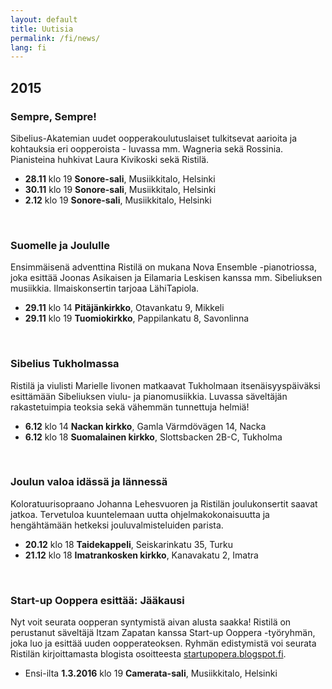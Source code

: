 ```yaml
---
layout: default
title: Uutisia
permalink: /fi/news/
lang: fi
---
```



## 2015

### Sempre, Sempre!

Sibelius-Akatemian uudet oopperakoulutuslaiset tulkitsevat aarioita ja kohtauksia eri oopperoista - luvassa mm. Wagneria sekä Rossinia. Pianisteina huhkivat Laura Kivikoski sekä Ristilä.

- __28.11__ klo 19 __Sonore-sali__, Musiikkitalo, Helsinki
- __30.11__ klo 19 __Sonore-sali__, Musiikkitalo, Helsinki
- __2.12__ klo 19 __Sonore-sali__, Musiikkitalo, Helsinki

<br/>

### Suomelle ja Joululle

Ensimmäisenä adventtina Ristilä on mukana Nova Ensemble -pianotriossa, joka esittää Joonas Asikaisen ja Eilamaria Leskisen kanssa mm. Sibeliuksen musiikkia. Ilmaiskonsertin tarjoaa LähiTapiola.

- __29.11__ klo 14 __Pitäjänkirkko__, Otavankatu 9, Mikkeli
- __29.11__ klo 19 __Tuomiokirkko__, Pappilankatu 8, Savonlinna

<br/>

### Sibelius Tukholmassa

Ristilä ja viulisti Marielle Iivonen matkaavat Tukholmaan itsenäisyyspäiväksi esittämään Sibeliuksen viulu- ja pianomusiikkia. Luvassa säveltäjän rakastetuimpia teoksia sekä vähemmän tunnettuja helmiä!

- __6.12__ klo 14 __Nackan kirkko__, Gamla Värmdövägen 14, Nacka
- __6.12__ klo 18 __Suomalainen kirkko__, Slottsbacken 2B-C, Tukholma

<br/>

### Joulun valoa idässä ja lännessä

Koloratuurisopraano Johanna Lehesvuoren ja Ristilän joulukonsertit saavat jatkoa. Tervetuloa kuuntelemaan uutta ohjelmakokonaisuutta ja hengähtämään hetkeksi jouluvalmisteluiden parista.

- __20.12__ klo 18 __Taidekappeli__, Seiskarinkatu 35, Turku
- __21.12__ klo 18 __Imatrankosken kirkko__, Kanavakatu 2, Imatra

<br/>

### Start-up Ooppera esittää: Jääkausi

Nyt voit seurata oopperan syntymistä aivan alusta saakka! Ristilä on perustanut säveltäjä Itzam Zapatan kanssa Start-up Ooppera -työryhmän, joka luo ja esittää uuden oopperateoksen. Ryhmän edistymistä voi seurata Ristilän kirjoittamasta blogista osoitteesta [startupopera.blogspot.fi](http://startupopera.blogspot.fi/).

- Ensi-ilta __1.3.2016__ klo 19 __Camerata-sali__, Musiikkitalo, Helsinki

<br/>
